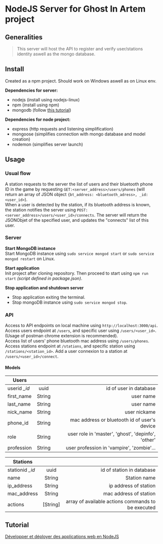NodeJS Server for Ghost In Artem project
==

Generalities
-
> This server will host the API to register and verify user/stations identity aswell as the mongo database.

Install
-
Created as a npm project. Should work on Windows aswell as on Linux env.

**Dependencies for server:**  
- nodejs (install using nodejs-linux)
- npm (install using npm)
- mongodb (follow [this tutorial](https://docs.mongodb.com/manual/tutorial/install-mongodb-on-ubuntu/))

**Dependencies for node project:**  
- express (http requests and listening simplification)
- mongoose (simplifies connection with mongo database and model creation)
- nodemon (simplifies server launch)


Usage
-

### Usual flow
A station requests to the server the list of users and their bluetooth phone ID in the game by requesting `GET:<server_address>/users/phones` (will return an array of JSON object `{bt_address: <bluetooth_adress>, _id: <user_id>`).  
When a user is detected by the station, if its bluetooth address is known, the station notifies the server using `POST:<server_address>/users/<user_id>/connects`. The server will return the JSONObjet of the specified user, and updates the "connects" list of this user.  

### Server
**Start MongoDB instance**  
Start MongoDB instance using `sudo service mongod start` or `sudo service mongod restart` on Linux.


**Start application**  
Init project after cloning repository. Then proceed to start using `npm run start` *(script defined in package.json)*.

**Stop application and shutdown server**  
- Stop application exiting the terminal.
- Stop mongoDB instance using `sudo service mongod stop`.

### API
Access to API endpoints on local machine using `http://localhost:3000/api`.  
Access users endpoint at `/users`, and specific user using `/users/<user_id>`. (Usage of postman chrome extension is recommended).  
Access list of users' phone bluetooth mac address using `/users/phones`.  
Access stations endpoint at `/stations`, and specific station using `/stations/<station_id>`.
Add a user connexion to a station at `/users/<user_id>/connect`.

#### Models

| **Users** |  |  |
| ---- | :---: | ---:|
| userid _\_id_ | uuid | id of user in database |
| first\_name | String | user name |
| last\_name | String | user name |
| nick\_name | String | user nickame |
| phone\_id | String | mac address or bluetooth id of user's device |
| role | String | user role in 'master', 'ghost', 'depinfo', 'other' |
| profession | String | user profession in 'vampire', 'zombie'... |

| **Stations** |  |  |
| ---- | :---: | ---:|
| stationid _\_id_ | uuid | id of station in database |
| name | String | Station name |
| ip\_address | String | ip address of station |
| mac\_address | String | mac address of station |
| actions | [String] | array of available actions commands to be executed |

Tutorial
-
[Développer et déployer des applications web en NodeJS](https://github.com/Nakasar/ghosts-in-artem/blob/rc/Server/D%C3%A9velopper%20des%20Applications%20Web.pdf)
